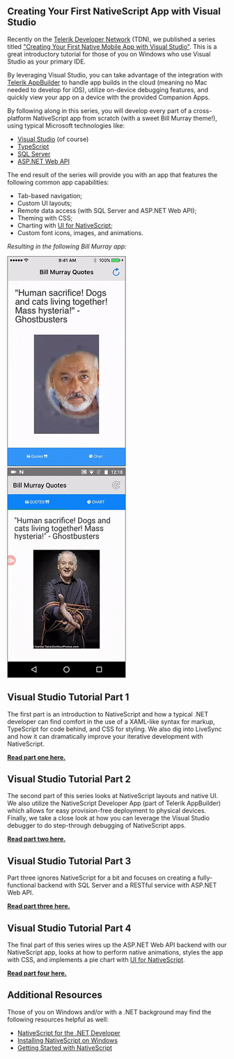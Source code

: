 ## Creating Your First NativeScript App with Visual Studio

Recently on the [Telerik Developer Network](http://developer.telerik.com/) (TDN), we published a series titled ["Creating Your First Native Mobile App with Visual Studio"](http://developer.telerik.com/products/nativescript/creating-your-first-native-mobile-app-with-visual-studio-part-1/). This is a great introductory tutorial for those of you on Windows who use Visual Studio as your primary IDE.

By leveraging Visual Studio, you can take advantage of the integration with [Telerik AppBuilder](http://www.telerik.com/platform/appbuilder) to handle app builds in the cloud (meaning no Mac needed to develop for iOS), utilize on-device debugging features, and quickly view your app on a device with the provided Companion Apps.

By following along in this series, you will develop every part of a cross-platform NativeScript app from scratch (with a sweet Bill Murray theme!), using typical Microsoft technologies like:

- [Visual Studio](https://www.visualstudio.com/) (of course)
- [TypeScript](http://www.typescriptlang.org/)
- [SQL Server](https://www.microsoft.com/en-us/sql-server/sql-server-2016)
- [ASP.NET Web API](https://www.asp.net/web-api)

The end result of the series will provide you with an app that features the following common app capabilities:

- Tab-based navigation;
- Custom UI layouts;
- Remote data access (with SQL Server and ASP.NET Web API);
- Theming with CSS;
- Charting with [UI for NativeScript](http://www.telerik.com/nativescript-ui);
- Custom font icons, images, and animations.

*Resulting in the following Bill Murray app:*

<img src="demo-ios.gif" alt="ios demo" style="border:1px solid #5c5c5c" /> <img src="demo-android.gif" alt="ios demo" style="border:1px solid #5c5c5c" />

## Visual Studio Tutorial Part 1

The first part is an introduction to NativeScript and how a typical .NET developer can find comfort in the use of a XAML-like syntax for markup, TypeScript for code behind, and CSS for styling. We also dig into LiveSync and how it can dramatically improve your iterative development with NativeScript.

**[Read part one here.](http://developer.telerik.com/products/nativescript/creating-your-first-native-mobile-app-with-visual-studio-part-1/)**

## Visual Studio Tutorial Part 2

The second part of this series looks at NativeScript layouts and native UI. We also utilize the NativeScript Developer App (part of Telerik AppBuilder) which allows for easy provision-free deployment to physical devices. Finally, we take a close look at how you can leverage the Visual Studio debugger to do step-through debugging of NativeScript apps.

**[Read part two here.](http://developer.telerik.com/products/nativescript/creating-your-first-native-mobile-app-with-visual-studio-part-2/)**

## Visual Studio Tutorial Part 3

Part three ignores NativeScript for a bit and focuses on creating a fully-functional backend with SQL Server and a RESTful service with ASP.NET Web API.

**[Read part three here.](http://developer.telerik.com/products/nativescript/creating-your-first-native-mobile-app-with-visual-studio-part-3/)**

## Visual Studio Tutorial Part 4

The final part of this series wires up the ASP.NET Web API backend with our NativeScript app, looks at how to perform native animations, styles the app with CSS, and implements a pie chart with [UI for NativeScript](http://www.telerik.com/nativescript-ui).

**[Read part four here.](http://developer.telerik.com/products/nativescript/creating-your-first-native-mobile-app-with-visual-studio-part-4/)**

## Additional Resources

Those of you on Windows and/or with a .NET background may find the following resources helpful as well:

- [NativeScript for the .NET Developer](http://developer.telerik.com/featured/nativescript-for-the-net-developer/)
- [Installing NativeScript on Windows](https://www.nativescript.org/blog/installing-nativescript-on-windows)
- [Getting Started with NativeScript](http://docs.nativescript.org/)